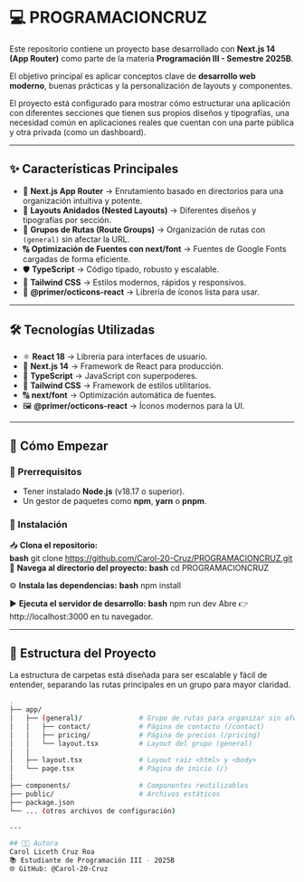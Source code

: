 # 💻 PROGRAMACIONCRUZ

Este repositorio contiene un proyecto base desarrollado con **Next.js 14 (App Router)** como parte de la materia **Programación III - Semestre 2025B**.  

El objetivo principal es aplicar conceptos clave de **desarrollo web moderno**, buenas prácticas y la personalización de layouts y componentes.  

El proyecto está configurado para mostrar cómo estructurar una aplicación con diferentes secciones que tienen sus propios diseños y tipografías, una necesidad común en aplicaciones reales que cuentan con una parte pública y otra privada (como un dashboard).  

---

## ✨ Características Principales  

- 🚀 **Next.js App Router** → Enrutamiento basado en directorios para una organización intuitiva y potente.  
- 🧩 **Layouts Anidados (Nested Layouts)** → Diferentes diseños y tipografías por sección.  
- 📂 **Grupos de Rutas (Route Groups)** → Organización de rutas con `(general)` sin afectar la URL.  
- 🔠 **Optimización de Fuentes con next/font** → Fuentes de Google Fonts cargadas de forma eficiente.  
- 🛡️ **TypeScript** → Código tipado, robusto y escalable.  
- 🎨 **Tailwind CSS** → Estilos modernos, rápidos y responsivos.  
- 🔗 **@primer/octicons-react** → Librería de íconos lista para usar.  

---

## 🛠️ Tecnologías Utilizadas  

- ⚛️ **React 18** → Librería para interfaces de usuario.  
- 🔷 **Next.js 14** → Framework de React para producción.  
- 📘 **TypeScript** → JavaScript con superpoderes.  
- 🎨 **Tailwind CSS** → Framework de estilos utilitarios.  
- 🔠 **next/font** → Optimización automática de fuentes.  
- 🖼️ **@primer/octicons-react** → Íconos modernos para la UI.  

---

## 🚀 Cómo Empezar  

### 🔹 Prerrequisitos  
- Tener instalado **Node.js** (v18.17 o superior).  
- Un gestor de paquetes como **npm**, **yarn** o **pnpm**.  

### 🔹 Instalación  

📥 **Clona el repositorio:**  
**bash**
git clone https://github.com/Carol-20-Cruz/PROGRAMACIONCRUZ.git
📂 **Navega al directorio del proyecto:**
**bash**
cd PROGRAMACIONCRUZ

⚙️ **Instala las dependencias:**
**bash**
npm install

▶️ **Ejecuta el servidor de desarrollo:**
**bash**
npm run dev Abre 👉 http://localhost:3000
 en tu navegador.

---

## 📂 Estructura del Proyecto

La estructura de carpetas está diseñada para ser escalable y fácil de entender, separando las rutas principales en un grupo para mayor claridad.

```bash
.
├── app/
│   ├── (general)/              # Grupo de rutas para organizar sin afectar la URL
│   │   ├── contact/            # Página de contacto (/contact)
│   │   ├── pricing/            # Página de precios (/pricing)
│   │   └── layout.tsx          # Layout del grupo (general)
│   │
│   ├── layout.tsx              # Layout raíz <html> y <body>
│   └── page.tsx                # Página de inicio (/)
│
├── components/                 # Componentes reutilizables
├── public/                     # Archivos estáticos
├── package.json
└── ... (otros archivos de configuración)

---

## 👩‍💻 Autora
Carol Liceth Cruz Roa
📚 Estudiante de Programación III - 2025B
🌐 GitHub: @Carol-20-Cruz
